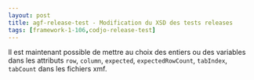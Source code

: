 ```yaml
---
layout: post
title: agf-release-test - Modification du XSD des tests releases
tags: [framework-1-106,codjo-release-test]
---
```

Il est maintenant possible de mettre au choix des entiers ou des variables dans les attributs ```row```, ```column```, ```expected```, ```expectedRowCount```, ```tabIndex```, ```tabCount``` dans les fichiers xmf.